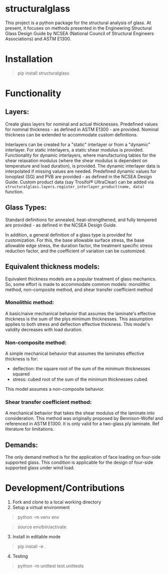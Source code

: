 # structuralglass
This project is a python package for the structural analysis of glass.
At present, it focuses on methods presented in the Engineering Structural Glass Design Guide by NCSEA
(National Council of Structural Engineers Associations) and ASTM E1300.

# Installation
> pip install structuralglass

# Functionality
## Layers:
Create glass layers for nominal and actual thicknesses. Predefined values for nominal thickness - as defined in ASTM E1300 - are provided. Nominal thickness can be extended to accommodate custom definitions.

Interlayers can be created for a "static" interlayer or from a "dynamic" interlayer. For static interlayers, a static shear modulus is provided. Functionality for dynamic interlayers, where manufacturing tables for the shear relaxation modulus (where the shear modulus is dependent on temperature and load duration), is provided. The dynamic interlayer data is interpolated if missing values are needed. Predefined dynamic values for Ionoplast (SG) and PVB are provided - as defined in the NCSEA Design Guide. Custom product data (say Trosifol® UltraClear) can be added via `structuralglass.layers.register_interlayer_product(name, data)` function.

## Glass Types:
Standard definitions for annealed, heat-strengthened, and fully tempered are provided - as defined in the NCSEA Design Guide.

In addition, a general definition of a glass type is provided for customization. For this, the base allowable surface stress, the base allowable edge stress, the duration factor, the treatment specific stress reduction factor, and the coefficient of variation can be customized.

## Equivalent thickness models:
Equivalent thickness models are a popular treatment of glass mechanics. So, some effort is made to accommodate common models: monolithic method, non-composite method, and shear transfer coefficient method

### Monolithic method:
A basic/naive mechanical behavior that assumes the laminate's effective thickness is the sum of the plys minimum thicknesses.
This assumption applies to both stress and deflection effective thickness.
This model's validity decreases with load duration.

### Non-composite method:
A simple mechanical behavior that assumes the laminates effective thickness is for:
* deflection: the square root of the sum of the minimum thicknesses squared
* stress: cubed root of the sum of the minimum thicknesses cubed

This model assumes a non-composite behavior.

### Shear transfer coefficient method:
A mechanical behavior that takes the shear modulus of the laminate into consideration.
This method was originally proposed by Bennison-Wolfel and referenced in ASTM E1300.
It is only valid for a two-glass ply laminate.
Ref literature for limitations.

## Demands:
The only demand method is for the application of face loading on four-side supported glass. This condition is applicable for the design of four-side supported glass under wind load.

# Development/Contributions
1. Fork and clone to a local working directory
2. Setup a virtual environment
> python -m venv env

> source env/bin/activate
3. Install in editable mode
> pip install -e .

4. Testing
> python -m unittest test.unittests